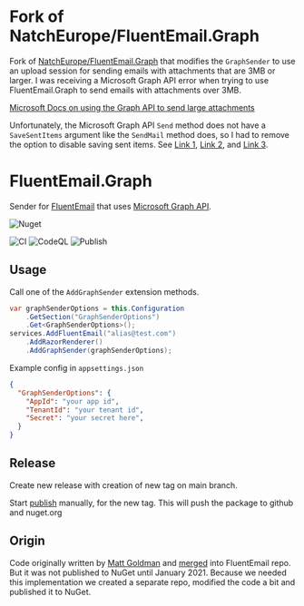 # Fork of NatchEurope/FluentEmail.Graph

Fork of [NatchEurope/FluentEmail.Graph](https://github.com/NatchEurope/FluentEmail.Graph) that modifies the `GraphSender` to use an upload session for sending emails with attachments that are 3MB or larger. I was receiving a Microsoft Graph API error when trying to use FluentEmail.Graph to send emails with attachments over 3MB.

[Microsoft Docs on using the Graph API to send large attachments](https://docs.microsoft.com/en-us/graph/outlook-large-attachments?tabs=csharp)

Unfortunately, the Microsoft Graph API `Send` method does not have a `SaveSentItems` argument like the `SendMail` method does, so I had to remove the option to disable saving sent items. See [Link 1](https://docs.microsoft.com/en-us/answers/questions/337574/graph-sdk-i-want-to-send-the-saved-draft-mail-but.html), [Link 2](https://docs.microsoft.com/en-us/graph/api/message-send?view=graph-rest-1.0&tabs=http), and [Link 3](https://github.com/microsoftgraph/msgraph-sdk-dotnet/issues/743).

# FluentEmail.Graph

Sender for [FluentEmail](https://github.com/lukencode/FluentEmail) that uses [Microsoft Graph API](https://docs.microsoft.com/en-us/graph/api/resources/mail-api-overview?view=graph-rest-1.0).

![Nuget](https://img.shields.io/nuget/v/FluentEmail.Graph)

![CI](https://github.com/ESC-BV/FluentEmail.Graph/workflows/CI/badge.svg)
![CodeQL](https://github.com/ESC-BV/FluentEmail.Graph/workflows/CodeQL/badge.svg)
![Publish](https://github.com/ESC-BV/FluentEmail.Graph/workflows/Publish/badge.svg)

## Usage

Call one of the `AddGraphSender` extension methods.

```csharp
var graphSenderOptions = this.Configuration
    .GetSection("GraphSenderOptions")
    .Get<GraphSenderOptions>();
services.AddFluentEmail("alias@test.com")
    .AddRazorRenderer()
    .AddGraphSender(graphSenderOptions);
```

Example config in `appsettings.json`

```json
{
  "GraphSenderOptions": {
    "AppId": "your app id",
    "TenantId": "your tenant id",
    "Secret": "your secret here",
  }
}
```

## Release

Create new release with creation of new tag on main branch.

Start [publish](https://github.com/ESC-BV/FluentEmail.Graph/actions/workflows/publish.yml) manually, for the new tag. This will push the package to github and nuget.org

## Origin

Code originally written by [Matt Goldman](https://github.com/matt-goldman) and [merged](https://github.com/lukencode/FluentEmail/pull/218) into FluentEmail repo. But it was not published to NuGet until January 2021. Because we needed this implementation we created a separate repo, modified the code a bit and published it to NuGet.
